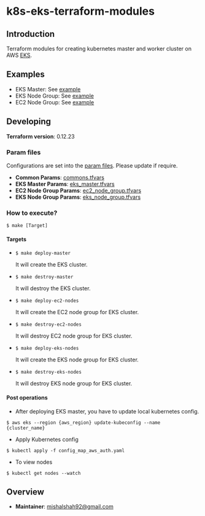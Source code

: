 # k8s-eks-terraform-modules

## Introduction

Terraform modules for creating kubernetes master and worker cluster on AWS [EKS](https://aws.amazon.com/eks/).

## Examples
- EKS Master: See [example](test/eks_master/main.tf)
- EKS Node Group: See [example](test/eks_node-group/main.tf)
- EC2 Node Group: See [example](test/ec2_node_groups/main.tf)

## Developing

**Terraform version**: 0.12.23

### **Param files**

Configurations are set into the [param files](test). Please update if require.

- **Common Params**: [commons.tfvars](test/commons.tfvars)
- **EKS Master Params**: [eks_master.tfvars](test/eks_master.tfvars)
- **EC2 Node Group Params**: [ec2_node_group.tfvars](test/ec2_node_group.tfvars)
- **EKS Node Group Params**: [eks_node_group.tfvars](test/eks_node_group.tfvars)

### **How to execute?**

```shell script
$ make [Target]
```

#### **Targets**

- `$ make deploy-master`

    It will create the EKS cluster.
 
- `$ make destroy-master`

    It will destroy the EKS cluster.    

- `$ make deploy-ec2-nodes`

    It will create the EC2 node group for EKS cluster.
 
- `$ make destroy-ec2-nodes`

    It will destroy EC2 node group for EKS cluster.

- `$ make deploy-eks-nodes`

    It will create the EKS node group for EKS cluster.
 
- `$ make destroy-eks-nodes`

    It will destroy EKS node group for EKS cluster.


#### Post operations

- After deploying EKS master, you have to update local kubernetes config. 

```shell script
$ aws eks --region {aws_region} update-kubeconfig --name {cluster_name}
```

-  Apply Kubernetes config

```shell script
$ kubectl apply -f config_map_aws_auth.yaml
```

-  To view nodes

```shell script
$ kubectl get nodes --watch
```
    
## Overview

- **Maintainer**: mishalshah92@gmail.com